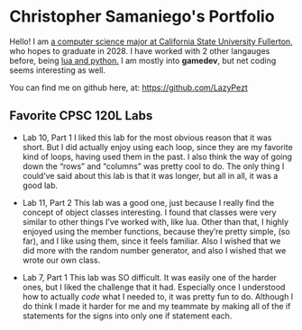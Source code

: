 
# Christopher Samaniego's Portfolio

Hello! I am <ins>a computer science major at California State University Fullerton,</ins> who hopes to graduate in 2028. I have worked with 2 other langauges before, being <ins>lua and python.</ins> I am mostly into __gamedev__, but net coding seems interesting as well.

You can find me on github here, at: https://github.com/LazyPezt

## Favorite CPSC 120L Labs

- Lab 10, Part 1
  I liked this lab for the most obvious reason that it was short. But I did actually enjoy using each loop, since they are my favorite kind of loops, having used them in the past. I also think the way of going down the “rows” and “columns” was pretty cool to do. The only thing I could’ve said about this lab is that it was longer, but all in all, it was a good lab.

- Lab 11, Part 2
  This lab was a good one, just because I really find the concept of object classes interesting. I found that classes were very similar to other things I’ve worked with, like lua. Other than that, I highly enjoyed using the member functions, because they’re pretty simple, (so far), and I like using them, since it feels familiar. Also I wished that we did more with the random number generator, and also I wished that we wrote our own class.

- Lab 7, Part 1
  This lab was SO difficult. It was easily one of the harder ones, but I liked the challenge that it had. Especially once I understood how to actually *code* what I needed to, it was pretty fun to do. Although I do think I made it harder for me and my teammate by making all of the if statements for the signs into only one if statement each.